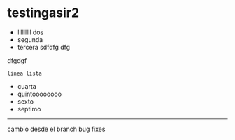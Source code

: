 # testingasir2

- lllllllll dos
- segunda
- tercera sdfdfg dfg 
   
dfgdgf

    linea lista
- cuarta
- quintoooooooo
- sexto
- septimo

---

cambio desde el branch bug fixes
